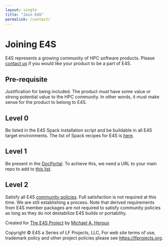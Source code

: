 ```yaml
---
layout: single
title: "Join E4S"
permalink: /contact/
---
```


# Joining E4S

E4S represents a growing community of HPC software products. Please [contact us](/contact/) if you would like your product to be a part of E4S.

## Pre-requisite

Justification for being included. The product must have some value or strong potential value to the HPC community. In other words, it must make sense for the product to belong to E4S.

## Level 0

Be listed in the E4S Spack installation script and be buildable in all E4S target environments. The list of Spack recipes for E4S is [here](https://github.com/E4S-Project/e4s/tree/master/environments).

## Level 1

Be present in the [DocPortal](DocPortal.html). To achieve this, we need a URL to your main repo to add to [this list](https://github.com/E4S-Project/E4S-Documenter/blob/master/data/e4s_products.yaml).

## Level 2

Satisfy all E4S [community policies](https://e4s-project.github.io/policies/). Full satisfaction is not required at this time. We are still establishing a process. Note that derived requirements from E4S member packages are not required to satisfy community policies as long as they do not destabilize E4S builds or portability.

Created for [The E4S Project](https://e4s-project.github.io) by [Michael A. Heroux](https://maherou.github.io/)

Copyright © E4S a Series of LF Projects, LLC, For web site terms of use, trademark policy and other project policies please see <https://lfprojects.org>.
